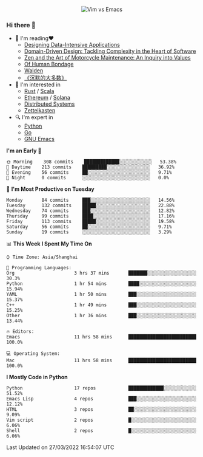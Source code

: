 <p align="center">
    <img src="https://gist.githubusercontent.com/coldnight/e696baffb094e71c96cb302118878eae/raw/40ea5053a6f66cc65f90f437e4173497da225958/banner.gif" alt="Vim vs Emacs" />
</p>

### Hi there 👋

- 📖 I'm reading❤️
    + [Designing Data-Intensive Applications](https://www.oreilly.com/library/view/designing-data-intensive-applications/9781491903063/)
    + [Domain-Driven Design: Tackling Complexity in the Heart of Software](https://www.dddcommunity.org/book/evans_2003/)
    + [Zen and the Art of Motorcycle Maintenance: An Inquiry into Values](https://en.wikipedia.org/wiki/Zen_and_the_Art_of_Motorcycle_Maintenance)
    + [Of Human Bondage](https://en.wikipedia.org/wiki/Of_Human_Bondage)
    + [Walden](https://en.wikipedia.org/wiki/Walden)
    + [《沉默的大多数》](https://en.wikipedia.org/wiki/Silent_majority)
- 🌱 I'm interested in
    + [Rust](https://www.rust-lang.org/) / [Scala](https://www.scala-lang.org/)
    + [Ethereum](https://ethereum.org/en/) / [Solana](https://solana.com/)
	+ [Distributed Systems](https://www.linuxzen.com/notes/topics/20200320174417_%E5%88%86%E5%B8%83%E5%BC%8F/)
	+ [Zettelkasten](https://www.linuxzen.com/notes/notes/20220120080920-slip_box/)
- 🔍 I'm expert in
    + [Python](https://www.python.org/)
    + [Go](https://go.dev/)
    + [GNU Emacs](https://www.gnu.org/software/emacs/)

<!--START_SECTION:waka-->
**I'm an Early 🐤** 

```text
🌞 Morning    308 commits    █████████████░░░░░░░░░░░░   53.38% 
🌆 Daytime    213 commits    █████████░░░░░░░░░░░░░░░░   36.92% 
🌃 Evening    56 commits     ██░░░░░░░░░░░░░░░░░░░░░░░   9.71% 
🌙 Night      0 commits      ░░░░░░░░░░░░░░░░░░░░░░░░░   0.0%

```
📅 **I'm Most Productive on Tuesday** 

```text
Monday       84 commits     ███░░░░░░░░░░░░░░░░░░░░░░   14.56% 
Tuesday      132 commits    █████░░░░░░░░░░░░░░░░░░░░   22.88% 
Wednesday    74 commits     ███░░░░░░░░░░░░░░░░░░░░░░   12.82% 
Thursday     99 commits     ████░░░░░░░░░░░░░░░░░░░░░   17.16% 
Friday       113 commits    █████░░░░░░░░░░░░░░░░░░░░   19.58% 
Saturday     56 commits     ██░░░░░░░░░░░░░░░░░░░░░░░   9.71% 
Sunday       19 commits     ░░░░░░░░░░░░░░░░░░░░░░░░░   3.29%

```


📊 **This Week I Spent My Time On** 

```text
⌚︎ Time Zone: Asia/Shanghai

💬 Programming Languages: 
Org                      3 hrs 37 mins       ███████░░░░░░░░░░░░░░░░░░   30.3% 
Python                   1 hr 54 mins        ████░░░░░░░░░░░░░░░░░░░░░   15.94% 
YAML                     1 hr 50 mins        ███░░░░░░░░░░░░░░░░░░░░░░   15.37% 
C++                      1 hr 49 mins        ███░░░░░░░░░░░░░░░░░░░░░░   15.25% 
Other                    1 hr 36 mins        ███░░░░░░░░░░░░░░░░░░░░░░   13.44%

🔥 Editors: 
Emacs                    11 hrs 58 mins      █████████████████████████   100.0%

💻 Operating System: 
Mac                      11 hrs 58 mins      █████████████████████████   100.0%

```

**I Mostly Code in Python** 

```text
Python                   17 repos            █████████████░░░░░░░░░░░░   51.52% 
Emacs Lisp               4 repos             ███░░░░░░░░░░░░░░░░░░░░░░   12.12% 
HTML                     3 repos             ██░░░░░░░░░░░░░░░░░░░░░░░   9.09% 
Vim script               2 repos             █░░░░░░░░░░░░░░░░░░░░░░░░   6.06% 
Shell                    2 repos             █░░░░░░░░░░░░░░░░░░░░░░░░   6.06%

```



 Last Updated on 27/03/2022 16:54:07 UTC
<!--END_SECTION:waka-->
